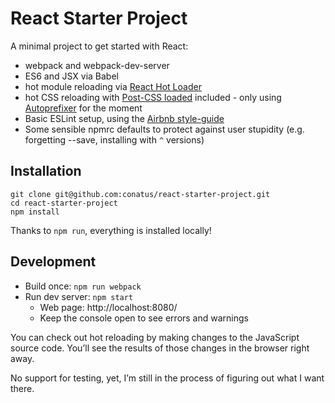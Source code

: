 # React Starter Project

A minimal project to get started with React:

* webpack and webpack-dev-server
* ES6 and JSX via Babel
* hot module reloading via [React Hot Loader](https://github.com/gaearon/react-hot-loader)
* hot CSS reloading with [Post-CSS loaded](https://github.com/postcss/postcss-loader) included - only using [Autoprefixer](https://github.com/postcss/autoprefixer) for the moment
* Basic ESLint setup, using the [Airbnb style-guide](https://github.com/airbnb/javascript)
* Some sensible npmrc defaults to protect against user stupidity (e.g. forgetting --save, installing with `^` versions)

## Installation

```
git clone git@github.com:conatus/react-starter-project.git
cd react-starter-project
npm install
```

Thanks to `npm run`, everything is installed locally!

## Development

* Build once: `npm run webpack`
* Run dev server: `npm start`
    * Web page: http://localhost:8080/
    * Keep the console open to see errors and warnings

You can check out hot reloading by making changes to the JavaScript source code. You’ll see the results of those changes in the browser right away.

No support for testing, yet, I’m still in the process of figuring out what I want there.
